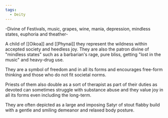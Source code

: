 ```yaml
---
tags:
  - Deity
---
```

-Divine of Festivals, music, grapes, wine, mania, depression, mindless states, euphoria and theather-

A child of [[Oikoa]] and [[Phynai]] they represent the wildness within accepted society and heedless joy.
They are also the patron divine of "mindless states" such as a barbarian's rage, pure bliss, getting "lost in the music" and heavy-drug use.

They are a symbol of freedom and in all its forms and encourages free-form thinking and those who do not fit societal norms.

Priests of them also double as a sort of therapist as part of their duties as devoted can sometimes struggle with substance abuse and they value joy in all its forms even including the long-term.

They are often depicted as a large and imposing Satyr of stout flabby build with a gentle and smiling demeanor and relaxed body posture.